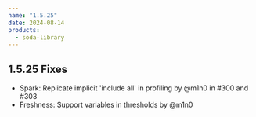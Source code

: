 ```yaml
---
name: "1.5.25"
date: 2024-08-14
products:
  - soda-library
---
```


## 1.5.25 Fixes

* Spark: Replicate implicit 'include all' in profiling by @m1n0 in #300 and #303
* Freshness: Support variables in thresholds by @m1n0
